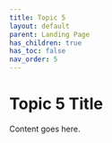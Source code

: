 ```yaml
---
title: Topic 5
layout: default
parent: Landing Page
has_children: true
has_toc: false
nav_order: 5
---
```


# Topic 5 Title

Content goes here.